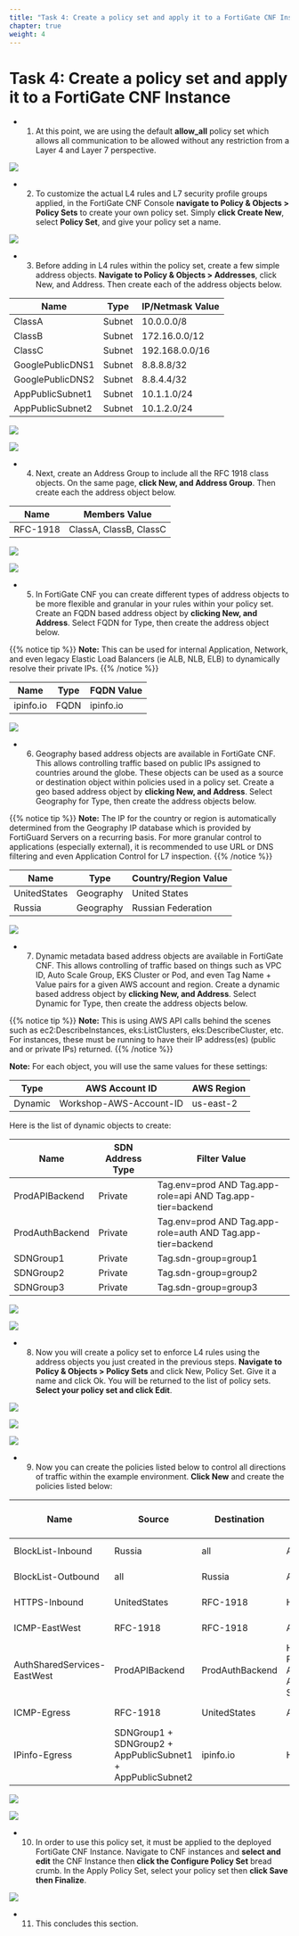 ```yaml
---
title: "Task 4: Create a policy set and apply it to a FortiGate CNF Instance"
chapter: true
weight: 4
---
```



# Task 4: Create a policy set and apply it to a FortiGate CNF Instance

- 1.  At this point, we are using the default **allow_all** policy set which allows all communication to be allowed without any restriction from a Layer 4 and Layer 7 perspective.

![](../images/image-t4-1.png)

- 2.  To customize the actual L4 rules and L7 security profile groups applied, in the FortiGate CNF Console **navigate to Policy & Objects > Policy Sets** to create your own policy set.  Simply **click Create New**, select **Policy Set**, and give your policy set a name.

![](../images/image-t4-2.png)

- 3.  Before adding in L4 rules within the policy set, create a few simple address objects.  **Navigate to Policy & Objects > Addresses**, click New, and Address. Then create each of the address objects below.

Name | Type | IP/Netmask Value
---|---|---
ClassA | Subnet | 10.0.0.0/8
ClassB | Subnet | 172.16.0.0/12
ClassC | Subnet | 192.168.0.0/16
GooglePublicDNS1 | Subnet | 8.8.8.8/32
GooglePublicDNS2 | Subnet | 8.8.4.4/32
AppPublicSubnet1 | Subnet | 10.1.1.0/24
AppPublicSubnet2 | Subnet | 10.1.2.0/24

![](../images/image-t4-3.png)

![](../images/image-t4-4.png)

- 4.  Next, create an Address Group to include all the RFC 1918 class objects. On the same page, **click New, and Address Group**. Then create each the address object below.

Name | Members Value
---|---
RFC-1918 | ClassA, ClassB, ClassC

![](../images/image-t4-5.png)

![](../images/image-t4-6.png)

- 5.  In FortiGate CNF you can create different types of address objects to be more flexible and granular in your rules within your policy set. Create an FQDN based address object by **clicking New, and Address**. Select FQDN for Type, then create the address object below.

{{% notice tip %}}
**Note:** This can be used for internal Application, Network, and even legacy Elastic Load Balancers (ie ALB, NLB, ELB) to dynamically resolve their private IPs.
{{% /notice %}}

Name | Type | FQDN Value
---|---|---
ipinfo.io | FQDN | ipinfo.io

![](../images/image-t4-7.png)

- 6. Geography based address objects are available in FortiGate CNF. This allows controlling traffic based on public IPs assigned to countries around the globe. These objects can be used as a source or destination object within policies used in a policy set. Create a geo based address object by **clicking New, and Address**. Select Geography for Type, then create the address objects below.

{{% notice tip %}}
**Note:** The IP for the country or region is automatically determined from the Geography IP database which is provided by FortiGuard Servers on a recurring basis.  For more granular control to applications (especially external), it is recommended to use URL or DNS filtering and even Application Control for L7 inspection.
{{% /notice %}}

Name | Type | Country/Region Value
---|---|---
UnitedStates | Geography | United States
Russia | Geography | Russian Federation

![](../images/image-t4-8.png)

- 7.  Dynamic metadata based address objects are available in FortiGate CNF. This allows controlling of traffic based on things such as VPC ID, Auto Scale Group, EKS Cluster or Pod, and even Tag Name + Value pairs for a given AWS account and region. Create a dynamic based address object by **clicking New, and Address**. Select Dynamic for Type, then create the address objects below.

{{% notice tip %}}
**Note:** This is using AWS API calls behind the scenes such as ec2:DescribeInstances, eks:ListClusters, eks:DescribeCluster, etc. For instances, these must be running to have their IP address(es) (public and or private IPs) returned.
{{% /notice %}}

**Note:** For each object, you will use the same values for these settings:

Type | AWS Account ID | AWS Region
---|---|---
Dynamic | Workshop-AWS-Account-ID | us-east-2

Here is the list of dynamic objects to create:

Name | SDN Address Type | Filter Value
---|---|---
ProdAPIBackend | Private | Tag.env=prod AND Tag.app-role=api AND Tag.app-tier=backend
ProdAuthBackend | Private | Tag.env=prod AND Tag.app-role=auth AND Tag.app-tier=backend
SDNGroup1 | Private | Tag.sdn-group=group1
SDNGroup2 | Private | Tag.sdn-group=group2
SDNGroup3 | Private | Tag.sdn-group=group3

![](../images/image-t4-9.png)

![](../images/image-t4-10.png)

- 8.  Now you will create a policy set to enforce L4 rules using the address objects you just created in the previous steps.  **Navigate to Policy & Objects > Policy Sets** and click New, Policy Set. Give it a name and click Ok. You will be returned to the list of policy sets. **Select your policy set and click Edit**. 

![](../images/image-t4-11.png)

![](../images/image-t4-12.png)

![](../images/image-t4-13.png)

- 9. Now you can create the policies listed below to control all directions of traffic within the example environment. **Click New** and create the policies listed below:

Name | Source | Destination | Service | Action | Log Allowed Traffic
---|---|---|---|---|---
BlockList-Inbound | Russia | all | ALL | DENY | All Sessions
BlockList-Outbound | all | Russia | ALL | DENY | All Sessions
HTTPS-Inbound | UnitedStates | RFC-1918 | HTTPS | ACCEPT | All Sessions
ICMP-EastWest | RFC-1918 | RFC-1918 | ALL_ICMP | ACCEPT | All Sessions
AuthSharedServices-EastWest | ProdAPIBackend | ProdAuthBackend | HTTPS + RADIUS ACCEPT All Sessions
ICMP-Egress | RFC-1918 | UnitedStates | ALL_ICMP | ACCEPT | All Sessions
IPinfo-Egress | SDNGroup1 + SDNGroup2 + AppPublicSubnet1 + AppPublicSubnet2 | ipinfo.io | HTTPS | ACCEPT | All Sessions

![](../images/image-t4-14.png)

![](../images/image-t4-15.png)

- 10. In order to use this policy set, it must be applied to the deployed FortiGate CNF Instance. Navigate to CNF instances and **select and edit** the CNF Instance then **click the Configure Policy Set** bread crumb. In the Apply Policy Set, select your policy set then **click Save then Finalize**.

![](../images/image-t4-16.png)

- 11. This concludes this section.
